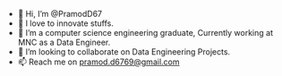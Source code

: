 - 👋 Hi, I’m @PramodD67
- 👀 I love to innovate stuffs.
- 🌱 I’m a computer science engineering graduate, Currently working at MNC as a Data Engineer.
- 💞️ I’m looking to collaborate on Data Engineering Projects.
- 📫 Reach me on pramod.d6769@gmail.com

<!---
PramodD67/PramodD67 is a ✨ special ✨ repository because its `README.md` (this file) appears on your GitHub profile.
You can click the Preview link to take a look at your changes.
--->
